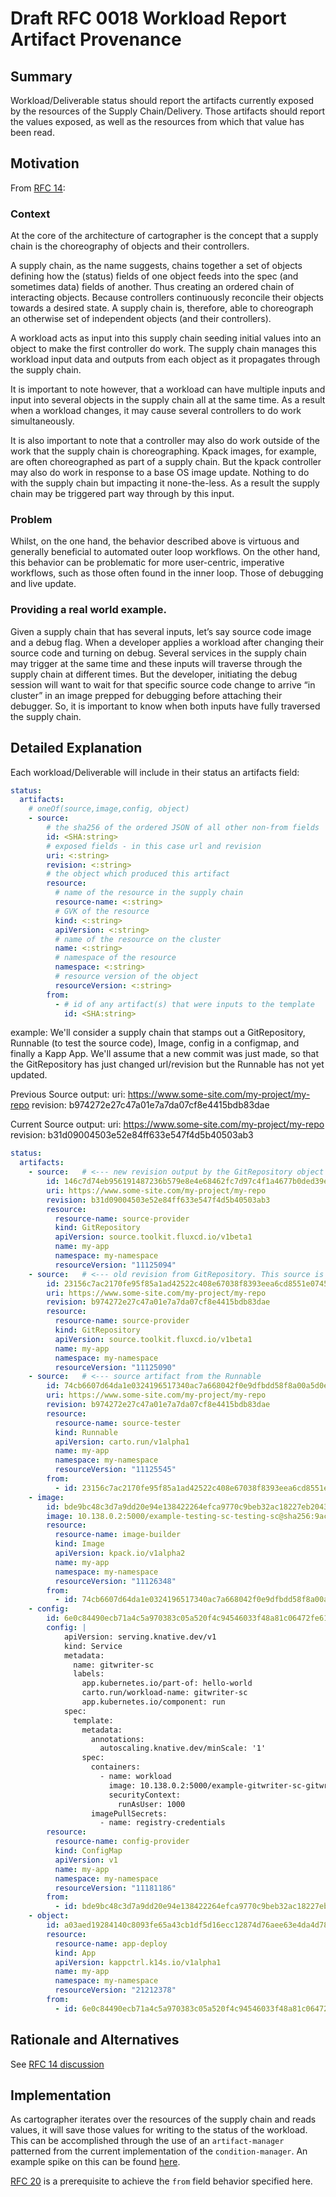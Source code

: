 # Draft RFC 0018 Workload Report Artifact Provenance

## Summary

Workload/Deliverable status should report the artifacts currently exposed by the resources of the Supply Chain/Delivery.
Those artifacts should report the values exposed, as well as the resources from which that value has been read.

## Motivation

From [RFC 14](https://github.com/paulcwarren/cartographer/blob/rfc-0014-change-tracking/rfc/rfc-0014-change-tracking.md):

### Context

At the core of the architecture of cartographer is the concept that a supply chain is the choreography of objects and
their controllers.

A supply chain, as the name suggests, chains together a set of objects defining how the (status) fields of one object
feeds into the spec (and sometimes data) fields of another. Thus creating an ordered chain of interacting objects.
Because controllers continuously reconcile their objects towards a desired state. A supply chain is, therefore, able to
choreograph an otherwise set of independent objects (and their controllers).

A workload acts as input into this supply chain seeding initial values into an object to make the first controller do
work. The supply chain manages this workload input data and outputs from each object as it propagates through the
supply chain.

It is important to note however, that a workload can have multiple inputs and input into several objects in the supply
chain all at the same time. As a result when a workload changes, it may cause several controllers to do work
simultaneously.

It is also important to note that a controller may also do work outside of the work that the supply chain is
choreographing. Kpack images, for example, are often choreographed as part of a supply chain. But the kpack controller
may also do work in response to a base OS image update. Nothing to do with the supply chain but impacting it
none-the-less. As a result the supply chain may be triggered part way through by this input.

### Problem

Whilst, on the one hand, the behavior described above is virtuous and generally beneficial to automated outer loop
workflows. On the other hand, this behavior can be problematic for more user-centric, imperative workflows, such as
those often found in the inner loop. Those of debugging and live update.

### Providing a real world example.

Given a supply chain that has several inputs, let’s say source code image and a debug flag. When a developer applies a
workload after changing their source code and turning on debug. Several services in the supply chain may trigger at the
same time and these inputs will traverse through the supply chain at different times. But the developer, initiating the
debug session will want to wait for that specific source code change to arrive “in cluster” in an image prepped for
debugging before attaching their debugger. So, it is important to know when both inputs have fully traversed the supply
chain.

## Detailed Explanation

Each workload/Deliverable will include in their status an artifacts field:
```yaml
status:
  artifacts:
    # oneOf(source,image,config, object)
    - source:
        # the sha256 of the ordered JSON of all other non-from fields
        id: <SHA:string>
        # exposed fields - in this case url and revision
        uri: <:string>
        revision: <:string>
        # the object which produced this artifact
        resource:
          # name of the resource in the supply chain
          resource-name: <:string>
          # GVK of the resource
          kind: <:string>
          apiVersion: <:string>
          # name of the resource on the cluster
          name: <:string>
          # namespace of the resource
          namespace: <:string>
          # resource version of the object
          resourceVersion: <:string>
        from:
          - # id of any artifact(s) that were inputs to the template
            id: <SHA:string>
```

example:
We'll consider a supply chain that stamps out a GitRepository, Runnable (to test the source code), Image, config in a
configmap, and finally a Kapp App. We'll assume that a new commit was just made, so that the GitRepository has
just changed url/revision but the Runnable has not yet updated.

Previous Source output:
uri: https://www.some-site.com/my-project/my-repo
revision: b974272e27c47a01e7a7da07cf8e4415bdb83dae

Current Source output:
uri: https://www.some-site.com/my-project/my-repo
revision: b31d09004503e52e84ff633e547f4d5b40503ab3

```yaml
status:
  artifacts:
    - source:   # <--- new revision output by the GitRepository object
        id: 146c7d74eb956191487236b579e8e4e68462fc7d97c4f1a4677b0ded39e2a3ca
        uri: https://www.some-site.com/my-project/my-repo
        revision: b31d09004503e52e84ff633e547f4d5b40503ab3
        resource:
          resource-name: source-provider
          kind: GitRepository
          apiVersion: source.toolkit.fluxcd.io/v1beta1
          name: my-app
          namespace: my-namespace
          resourceVersion: "11125094"
    - source:   # <--- old revision from GitRepository. This source is still reported as another artifact still relies on it
        id: 23156c7ac2170fe95f85a1ad42522c408e67038f8393eea6cd8551e07457c5d7 # <--- the sha256sum of the passed, revision and uri fields
        uri: https://www.some-site.com/my-project/my-repo
        revision: b974272e27c47a01e7a7da07cf8e4415bdb83dae
        resource:
          resource-name: source-provider
          kind: GitRepository
          apiVersion: source.toolkit.fluxcd.io/v1beta1
          name: my-app
          namespace: my-namespace
          resourceVersion: "11125090"
    - source:   # <--- source artifact from the Runnable
        id: 74cb6607d64da1e0324196517340ac7a668042f0e9dfbdd58f8a00a5d0ee9580
        uri: https://www.some-site.com/my-project/my-repo
        revision: b974272e27c47a01e7a7da07cf8e4415bdb83dae
        resource:
          resource-name: source-tester
          kind: Runnable
          apiVersion: carto.run/v1alpha1
          name: my-app
          namespace: my-namespace
          resourceVersion: "11125545"
        from:
          - id: 23156c7ac2170fe95f85a1ad42522c408e67038f8393eea6cd8551e07457c5d7 # <--- The id noted above, as the source-tester consumes the source artifact from source-provider
    - image:
        id: bde9bc48c3d7a9dd20e94e138422264efca9770c9beb32ac18227eb204315a4a
        image: 10.138.0.2:5000/example-testing-sc-testing-sc@sha256:9aca70a5408b7d5615724bcb8e5eea3bf0765f95eac177433993cf6002311d9b
        resource:
          resource-name: image-builder
          kind: Image
          apiVersion: kpack.io/v1alpha2
          name: my-app
          namespace: my-namespace
          resourceVersion: "11126348"
        from:
          - id: 74cb6607d64da1e0324196517340ac7a668042f0e9dfbdd58f8a00a5d0ee9580
    - config:
        id: 6e0c84490ecb71a4c5a970383c05a520f4c94546033f48a81c06472fe61f1aad
        config: |
            apiVersion: serving.knative.dev/v1
            kind: Service
            metadata:
              name: gitwriter-sc
              labels:
                app.kubernetes.io/part-of: hello-world
                carto.run/workload-name: gitwriter-sc
                app.kubernetes.io/component: run
            spec:
              template:
                metadata:
                  annotations:
                    autoscaling.knative.dev/minScale: '1'
                spec:
                  containers:
                    - name: workload
                      image: 10.138.0.2:5000/example-gitwriter-sc-gitwriter-sc@sha256:5bd3ff4e08015350835371444fc370f85dce8ff296dfe3af801ad6ce9771bb02
                      securityContext:
                        runAsUser: 1000
                  imagePullSecrets:
                    - name: registry-credentials
        resource:
          resource-name: config-provider
          kind: ConfigMap
          apiVersion: v1
          name: my-app
          namespace: my-namespace
          resourceVersion: "11181186"
        from:
          - id: bde9bc48c3d7a9dd20e94e138422264efca9770c9beb32ac18227eb204315a4a
    - object:
        id: a03aed19284140c8093fe65a43cb1df5d16ecc12874d76aee63e4da4d7855436
        resource:
          resource-name: app-deploy
          kind: App
          apiVersion: kappctrl.k14s.io/v1alpha1
          name: my-app
          namespace: my-namespace
          resourceVersion: "21212378"
        from:
          - id: 6e0c84490ecb71a4c5a970383c05a520f4c94546033f48a81c06472fe61f1aad
```

## Rationale and Alternatives

See [RFC 14 discussion](https://github.com/vmware-tanzu/cartographer/pull/274)

## Implementation

As cartographer iterates over the resources of the supply chain and reads values, it will save those values for writing
to the status of the workload. This can be accomplished through the use of an `artifact-manager` patterned from the
current implementation of the `condition-manager`. An example spike on this can be found
[here](https://github.com/vmware-tanzu/cartographer/tree/waciuma/spike-rfc-18).

[RFC 20](https://github.com/vmware-tanzu/cartographer/pull/556) is a prerequisite to achieve the `from` field behavior
specified here.
